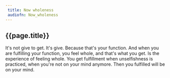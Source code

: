 ```yaml
---
 title: Now wholeness
 audiofn: Now_wholeness
---
```


## {{page.title}}

It's not give to get. It's give. Because that's your function. And when
you are fulfilling your function, you feel whole, and that's what you
get. Is the experience of feeling whole. You get fulfillment when
unselfishness is practiced, when you're not on your mind anymore. Then
you fulfilled will be on your mind.

